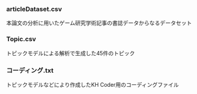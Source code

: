 ### articleDataset.csv
本論文の分析に用いたゲーム研究学術記事の書誌データからなるデータセット
### Topic.csv
トピックモデルによる解析で生成した45件のトピック
### コーディング.txt
トピックモデルなどにより作成したKH Coder用のコーディングファイル
